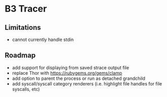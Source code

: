 # B3 Tracer

## Limitations

 - cannot currently handle stdin
 
## Roadmap

 - add support for displaying from saved strace output file
 - replace Thor with https://rubygems.org/gems/clamp
 - add option to parent the process or run as detached grandchild
 - add syscall/syscall category renderers (i.e. highlight file handles for file syscalls, etc)